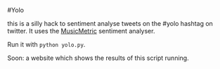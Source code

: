 #Yolo

this is a silly hack to sentiment analyse tweets on the #yolo hashtag on twitter.
It uses the [MusicMetric](http://musicmetric.com) sentiment analyser.

Run it with `python yolo.py`.

Soon: a website which shows the results of this script running.
